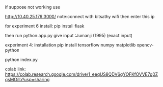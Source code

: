 if suppose not working use 

http://10.40.25.176:3000/
note:connect with bitsathy wifi
then enter this ip


for experiment 6 install:
  pip install flask

  then run python app.py
give input :Jumanji (1995)  (exact input)


experiment 4: installation 
pip install tensorflow numpy matplotlib opencv-python

python index.py

colab link: https://colab.research.google.com/drive/1_eeqUS8QDV6gYOFKfOVVE7g0ZqsMOilb?usp=sharing
